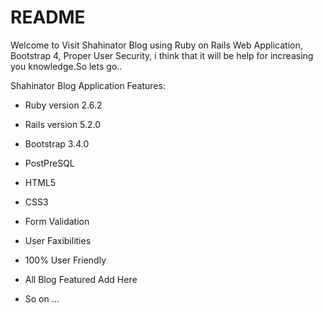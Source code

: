 # README

Welcome to Visit Shahinator Blog using Ruby on Rails Web Application, Bootstrap 4, Proper User Security, i think that it will be help for increasing you knowledge.So lets go..

Shahinator Blog Application Features:

* Ruby version 2.6.2

* Rails version 5.2.0

* Bootstrap 3.4.0

* PostPreSQL

* HTML5

* CSS3

* Form Validation 

* User Faxibilities

* 100% User Friendly

* All Blog Featured Add Here

* So on ...
